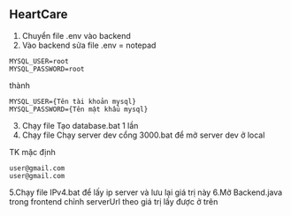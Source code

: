 ## HeartCare
1. Chuyển file .env vào backend
2. Vào backend sửa file .env = notepad
```
MYSQL_USER=root
MYSQL_PASSWORD=root
```
thành
```
MYSQL_USER={Tên tài khoản mysql}
MYSQL_PASSWORD={Tên mật khẩu mysql}
```

3. Chạy file Tạo database.bat 1 lần
4. Chạy file Chạy server dev cổng 3000.bat để mở server dev ở local

TK mặc định 
```
user@gmail.com 
user@gmail.com
```
5.Chạy file IPv4.bat để lấy ip server và lưu lại giá trị này
6.Mở Backend.java trong frontend chỉnh serverUrl theo giá trị lấy được ở trên
